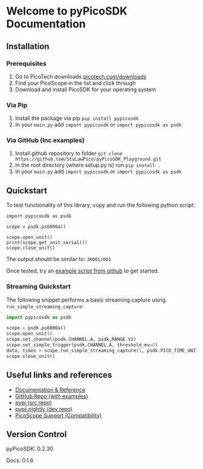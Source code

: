 # Welcome to pyPicoSDK Documentation
## Installation
### Prerequisites 
1. Go to PicoTech downloads [picotech.com/downloads](https://www.picotech.com/downloads)
2. Find your PicoScope in the list and click through
3. Download and install PicoSDK for your operating system
### Via Pip
1. Install the package via pip `pip install pypicosdk`
2. In your `main.py` add `import pypicosdk` or `import pypicosdk as psdk`

### Via GitHub (Inc examples)
1. Install github repository to folder `git clone https://github.com/StuLawPico/pyPicoSDK_Playground.git`
2. In the root directory (where setup.py is) run `pip install .`
3. In your `main.py` add `import pypicosdk` or `import pypicosdk as psdk`

## Quickstart
To test functionality of this library, copy and run the following python script:
```
import pypicosdk as psdk

scope = psdk.ps6000a()

scope.open_unit()
print(scope.get_unit_serial())
scope.close_unit()
```
The output should be similar to:
`JR001/001`

Once tested, try an [example script from github](https://github.com/StuLawPico/pyPicoSDK_Playground) to get started.

### Streaming Quickstart
The following snippet performs a basic streaming capture using `run_simple_streaming_capture`:
```python
import pypicosdk as psdk

scope = psdk.ps6000a()
scope.open_unit()
scope.set_channel(psdk.CHANNEL.A, psdk.RANGE.V1)
scope.set_simple_trigger(psdk.CHANNEL.A, threshold_mv=0)
data, times = scope.run_simple_streaming_capture(1, psdk.PICO_TIME_UNIT.US, 1000)
scope.close_unit()
```

## Useful links and references
- [Documentation & Reference](https://stulawpico.github.io/pyPicoSDK_Playground)
- [GitHub Repo (with examples)](https://github.com/StuLawPico/pyPicoSDK_Playground)
- [pypi (src repo)](https://pypi.org/project/pypicosdk/)
- [pypi-nightly (dev repo)](https://pypi.org/project/pypicosdk-nightly/)
- [PicoScope Support (Compatibility)](https://stulawpico.github.io/pyPicoSDK_Playground/dev/current)

## Version Control
pyPicoSDK: 0.2.30

Docs: 0.1.6
